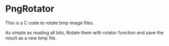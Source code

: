 # PngRotator
This is a C code to rotate bmp image files.

As simple as reading all bits, Rotate them with rotator function and save the result as a new bmp file.

